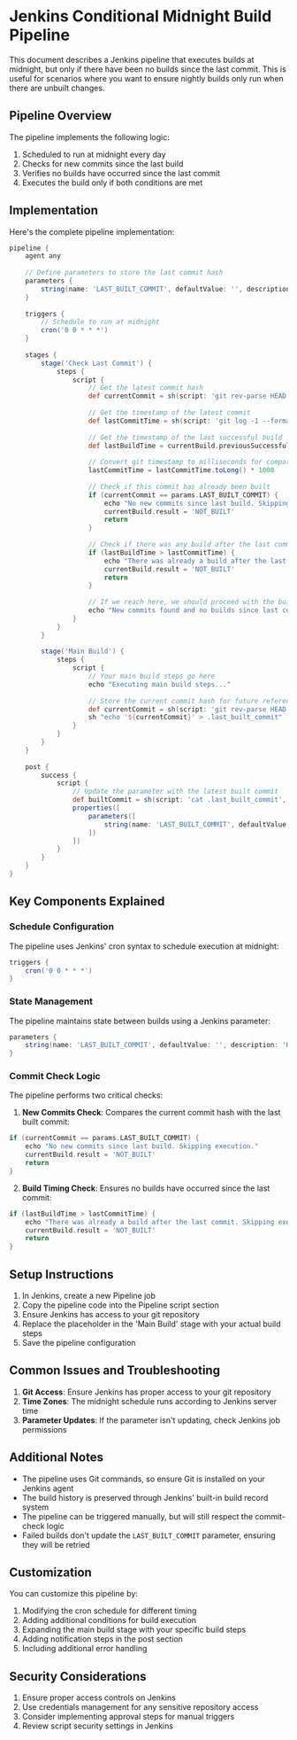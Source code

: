 # Jenkins Conditional Midnight Build Pipeline

This document describes a Jenkins pipeline that executes builds at midnight, but only if there have been no builds since the last commit. This is useful for scenarios where you want to ensure nightly builds only run when there are unbuilt changes.

## Pipeline Overview

The pipeline implements the following logic:
1. Scheduled to run at midnight every day
2. Checks for new commits since the last build
3. Verifies no builds have occurred since the last commit
4. Executes the build only if both conditions are met

## Implementation

Here's the complete pipeline implementation:

```groovy
pipeline {
    agent any
    
    // Define parameters to store the last commit hash
    parameters {
        string(name: 'LAST_BUILT_COMMIT', defaultValue: '', description: 'Hash of the last built commit')
    }
    
    triggers {
        // Schedule to run at midnight
        cron('0 0 * * *')
    }
    
    stages {
        stage('Check Last Commit') {
            steps {
                script {
                    // Get the latest commit hash
                    def currentCommit = sh(script: 'git rev-parse HEAD', returnStdout: true).trim()
                    
                    // Get the timestamp of the latest commit
                    def lastCommitTime = sh(script: 'git log -1 --format=%ct', returnStdout: true).trim()
                    
                    // Get the timestamp of the last successful build
                    def lastBuildTime = currentBuild.previousSuccessfulBuild?.timestamp?.time ?: 0
                    
                    // Convert git timestamp to milliseconds for comparison
                    lastCommitTime = lastCommitTime.toLong() * 1000
                    
                    // Check if this commit has already been built
                    if (currentCommit == params.LAST_BUILT_COMMIT) {
                        echo "No new commits since last build. Skipping execution."
                        currentBuild.result = 'NOT_BUILT'
                        return
                    }
                    
                    // Check if there was any build after the last commit
                    if (lastBuildTime > lastCommitTime) {
                        echo "There was already a build after the last commit. Skipping execution."
                        currentBuild.result = 'NOT_BUILT'
                        return
                    }
                    
                    // If we reach here, we should proceed with the build
                    echo "New commits found and no builds since last commit. Proceeding with build."
                }
            }
        }
        
        stage('Main Build') {
            steps {
                script {
                    // Your main build steps go here
                    echo "Executing main build steps..."
                    
                    // Store the current commit hash for future reference
                    def currentCommit = sh(script: 'git rev-parse HEAD', returnStdout: true).trim()
                    sh "echo '${currentCommit}' > .last_built_commit"
                }
            }
        }
    }
    
    post {
        success {
            script {
                // Update the parameter with the latest built commit
                def builtCommit = sh(script: 'cat .last_built_commit', returnStdout: true).trim()
                properties([
                    parameters([
                        string(name: 'LAST_BUILT_COMMIT', defaultValue: builtCommit)
                    ])
                ])
            }
        }
    }
}
```

## Key Components Explained

### Schedule Configuration
The pipeline uses Jenkins' cron syntax to schedule execution at midnight:
```groovy
triggers {
    cron('0 0 * * *')
}
```

### State Management
The pipeline maintains state between builds using a Jenkins parameter:
```groovy
parameters {
    string(name: 'LAST_BUILT_COMMIT', defaultValue: '', description: 'Hash of the last built commit')
}
```

### Commit Check Logic
The pipeline performs two critical checks:

1. **New Commits Check**: Compares the current commit hash with the last built commit:
```groovy
if (currentCommit == params.LAST_BUILT_COMMIT) {
    echo "No new commits since last build. Skipping execution."
    currentBuild.result = 'NOT_BUILT'
    return
}
```

2. **Build Timing Check**: Ensures no builds have occurred since the last commit:
```groovy
if (lastBuildTime > lastCommitTime) {
    echo "There was already a build after the last commit. Skipping execution."
    currentBuild.result = 'NOT_BUILT'
    return
}
```

## Setup Instructions

1. In Jenkins, create a new Pipeline job
2. Copy the pipeline code into the Pipeline script section
3. Ensure Jenkins has access to your git repository
4. Replace the placeholder in the 'Main Build' stage with your actual build steps
5. Save the pipeline configuration

## Common Issues and Troubleshooting

1. **Git Access**: Ensure Jenkins has proper access to your git repository
2. **Time Zones**: The midnight schedule runs according to Jenkins server time
3. **Parameter Updates**: If the parameter isn't updating, check Jenkins job permissions

## Additional Notes

- The pipeline uses Git commands, so ensure Git is installed on your Jenkins agent
- The build history is preserved through Jenkins' built-in build record system
- The pipeline can be triggered manually, but will still respect the commit-check logic
- Failed builds don't update the `LAST_BUILT_COMMIT` parameter, ensuring they will be retried

## Customization

You can customize this pipeline by:
1. Modifying the cron schedule for different timing
2. Adding additional conditions for build execution
3. Expanding the main build stage with your specific build steps
4. Adding notification steps in the post section
5. Including additional error handling

## Security Considerations

1. Ensure proper access controls on Jenkins
2. Use credentials management for any sensitive repository access
3. Consider implementing approval steps for manual triggers
4. Review script security settings in Jenkins
